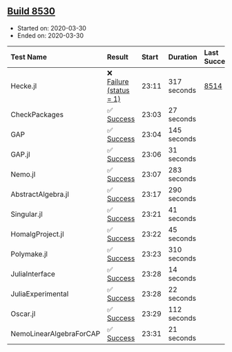 ## [Build 8530](https://oscarci.mathematik.uni-kl.de/job/oscar/8530/)

* Started on: 2020-03-30
* Ended on: 2020-03-30

| Test Name    | Result | Start | Duration | Last Success | First Failure |
|:-------------|:-------|:------|:---------|:-------------|:--------------|
| Hecke.jl | ❌ [Failure (status = 1)](https://oscarci.mathematik.uni-kl.de/job/oscar/8530/artifact/logs/build-8530/Hecke.jl.log) | 23:11 | 317 seconds | [8514](https://oscarci.mathematik.uni-kl.de/job/oscar/8514/) | [8515](https://oscarci.mathematik.uni-kl.de/job/oscar/8515/) |
| CheckPackages | ✅ [Success](https://oscarci.mathematik.uni-kl.de/job/oscar/8530/artifact/logs/build-8530/CheckPackages.log) | 23:03 | 27 seconds |  |  |
| GAP | ✅ [Success](https://oscarci.mathematik.uni-kl.de/job/oscar/8530/artifact/logs/build-8530/GAP.log) | 23:04 | 145 seconds |  |  |
| GAP.jl | ✅ [Success](https://oscarci.mathematik.uni-kl.de/job/oscar/8530/artifact/logs/build-8530/GAP.jl.log) | 23:06 | 31 seconds |  |  |
| Nemo.jl | ✅ [Success](https://oscarci.mathematik.uni-kl.de/job/oscar/8530/artifact/logs/build-8530/Nemo.jl.log) | 23:07 | 283 seconds |  |  |
| AbstractAlgebra.jl | ✅ [Success](https://oscarci.mathematik.uni-kl.de/job/oscar/8530/artifact/logs/build-8530/AbstractAlgebra.jl.log) | 23:17 | 290 seconds |  |  |
| Singular.jl | ✅ [Success](https://oscarci.mathematik.uni-kl.de/job/oscar/8530/artifact/logs/build-8530/Singular.jl.log) | 23:21 | 41 seconds |  |  |
| HomalgProject.jl | ✅ [Success](https://oscarci.mathematik.uni-kl.de/job/oscar/8530/artifact/logs/build-8530/HomalgProject.jl.log) | 23:22 | 45 seconds |  |  |
| Polymake.jl | ✅ [Success](https://oscarci.mathematik.uni-kl.de/job/oscar/8530/artifact/logs/build-8530/Polymake.jl.log) | 23:23 | 310 seconds |  |  |
| JuliaInterface | ✅ [Success](https://oscarci.mathematik.uni-kl.de/job/oscar/8530/artifact/logs/build-8530/JuliaInterface.log) | 23:28 | 14 seconds |  |  |
| JuliaExperimental | ✅ [Success](https://oscarci.mathematik.uni-kl.de/job/oscar/8530/artifact/logs/build-8530/JuliaExperimental.log) | 23:28 | 22 seconds |  |  |
| Oscar.jl | ✅ [Success](https://oscarci.mathematik.uni-kl.de/job/oscar/8530/artifact/logs/build-8530/Oscar.jl.log) | 23:29 | 112 seconds |  |  |
| NemoLinearAlgebraForCAP | ✅ [Success](https://oscarci.mathematik.uni-kl.de/job/oscar/8530/artifact/logs/build-8530/NemoLinearAlgebraForCAP.log) | 23:31 | 21 seconds |  |  |
